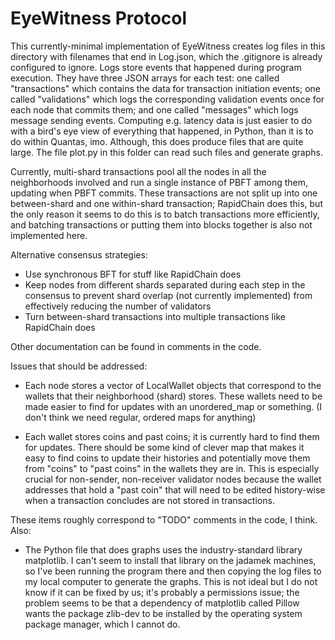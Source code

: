 # EyeWitness Protocol

This currently-minimal implementation of EyeWitness creates log files in this directory with filenames that end in Log.json, which the .gitignore is already configured to ignore. Logs store events that happened during program execution. They have three JSON arrays for each test: one called "transactions" which contains the data for transaction initiation events; one called "validations" which logs the corresponding validation events once for each node that commits them; and one called "messages" which logs message sending events. Computing e.g. latency data is just easier to do with a bird's eye view of everything that happened, in Python, than it is to do within Quantas, imo. Although, this does produce files that are quite large. The file plot.py in this folder can read such files and generate graphs.

Currently, multi-shard transactions pool all the nodes in all the neighborhoods involved and run a single instance of PBFT among them, updating when PBFT commits. These transactions are not split up into one between-shard and one within-shard transaction; RapidChain does this, but the only reason it seems to do this is to batch transactions more efficiently, and batching transactions or putting them into blocks together is also not implemented here.

Alternative consensus strategies:

- Use synchronous BFT for stuff like RapidChain does
- Keep nodes from different shards separated during each step in the consensus to prevent shard overlap (not currently implemented) from effectively reducing the number of validators
- Turn between-shard transactions into multiple transactions like RapidChain does

Other documentation can be found in comments in the code.

Issues that should be addressed:

- Each node stores a vector of LocalWallet objects that correspond to the wallets that their neighborhood (shard) stores. These wallets need to be made easier to find for updates with an unordered_map or something. (I don't think we need regular, ordered maps for anything)

- Each wallet stores coins and past coins; it is currently hard to find them for updates. There should be some kind of clever map that makes it easy to find coins to update their histories and potentially move them from "coins" to "past coins" in the wallets they are in. This is especially crucial for non-sender, non-receiver validator nodes because the wallet addresses that hold a "past coin" that will need to be edited history-wise when a transaction concludes are not stored in transactions.

These items roughly correspond to "TODO" comments in the code, I think. Also:

- The Python file that does graphs uses the industry-standard library matplotlib. I can't seem to install that library on the jadamek machines, so I've been running the program there and then copying the log files to my local computer to generate the graphs. This is not ideal but I do not know if it can be fixed by us; it's probably a permissions issue; the problem seems to be that a dependency of matplotlib called Pillow wants the package zlib-dev to be installed by the operating system package manager, which I cannot do.
